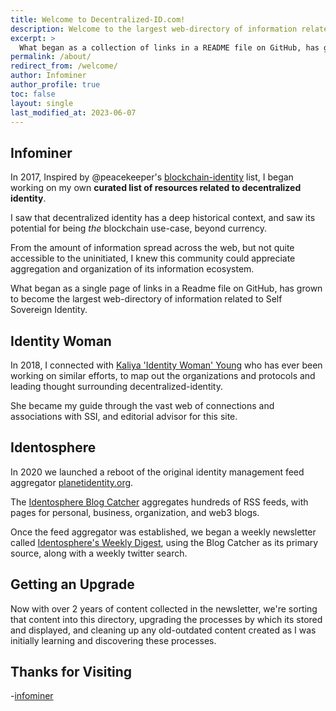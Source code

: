 ```yaml
---
title: Welcome to Decentralized-ID.com!
description: Welcome to the largest web-directory of information related to Self Sovereign Identity
excerpt: >
  What began as a collection of links in a README file on GitHub, has grown to become the single largest web-directory of information related to Self Sovereign Identity.
permalink: /about/
redirect_from: /welcome/
author: Infominer
author_profile: true
toc: false
layout: single
last_modified_at: 2023-06-07
---
```


## Infominer

In 2017, Inspired by @peacekeeper's [blockchain-identity](https://github.com/peacekeeper/blockchain-identity/) list, I began working on my own **curated list of resources related to decentralized identity**.

I saw that decentralized identity has a deep historical context, and saw its potential for being _the_ blockchain use-case, beyond currency. 

From the amount of information spread across the web, but not quite accessible to the uninitiated, I knew this community could appreciate aggregation and organization of its information ecosystem.

What began as a single page of links in a Readme file on GitHub, has grown to become the largest web-directory of information related to Self Sovereign Identity.

## Identity Woman

In 2018, I connected with [Kaliya 'Identity Woman' Young](https://identitywoman.net) who has ever been working on similar efforts, to map out the organizations and protocols and leading thought surrounding decentralized-identity.

She became my guide through the vast web of connections and associations with SSI, and editorial advisor for this site. 

## Identosphere
In 2020 we launched a reboot of the original identity management feed aggregator [planetidentity.org](https://web.archive.org/web/20161029051802/http://planetidentity.org/). 

The [Identosphere Blog Catcher](https://identosphere.net/) aggregates hundreds of RSS feeds, with pages for personal, business, organization, and web3 blogs.

Once the feed aggregator was established, we began a weekly newsletter called [Identosphere's Weekly Digest](https://newsletter.identosphere.net), using the Blog Catcher as its primary source, along with a weekly twitter search.

## Getting an Upgrade

Now with over 2 years of content collected in the newsletter, we're sorting that content into this directory, upgrading the processes by which its stored and displayed, and cleaning up any old-outdated content created as I was initially learning and discovering these processes.

## Thanks for Visiting

-[infominer](https://infominer.xyz)
